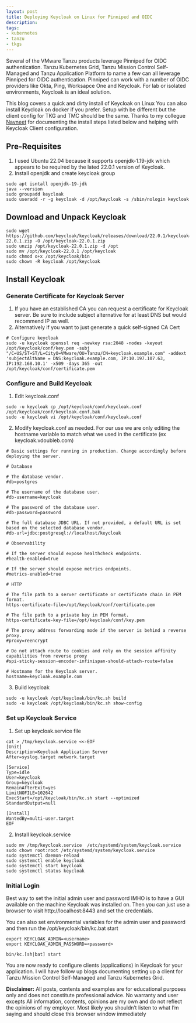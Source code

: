 ```yaml
---
layout: post
title: Deploying Keycloak on Linux for Pinniped and OIDC
description:
tags:
- kubernetes
- tanzu
- tkgs
---
```


Several of the VMware Tanzu products leverage Pinniped for OIDC authentication. Tanzu Kubernetes Grid, Tanzu Mission Control Self-Managed and Tanzu Application Platform to name a few can all leverage Pinniped for OIDC authentication.  Pinniped can work with a number of OIDC providers like Okta, Ping, Worksapce One and Keycloak.  For lab or isolated environments, Keycloak is an ideal solution.

This blog covers a quick and dirty install of Keycloak on Linux You can also install Keycloak on docker if you prefer.  Setup with be different but the client config for TKG and TMC should be the same.  Thanks to my collegue [Navneet](https://github.com/papivot/install-keycloak) for documenting the install steps listed below and helping with Keycloak Client configuration.

## Pre-Requisites

1. I used Ubuntu 22.04 because it supports openjdk-1.19-jdk which appears to be required by the lated 22.0.1 version of Keycloak.
2. Install openjdk and create keycloak group
```
sudo apt isntall openjdk-19-jdk
java --version
sudo groupadd keycloak
sudo useradd -r -g keycloak -d /opt/keycloak -s /sbin/nologin keycloak
```
## Download and Unpack Keycloak
```
sudo wget https://github.com/keycloak/keycloak/releases/download/22.0.1/keycloak-22.0.1.zip -O /opt/keycloak-22.0.1.zip
sudo unzip /opt/keycloak-22.0.1.zip -d /opt
sudo mv /opt/keycloak-22.0.1 /opt/keycloak
sudo chmod o+x /opt/keycloak/bin
sudo chown -R keycloak /opt/keycloak
```
## Install Keycloak

### Generate Certificate for Keycloak Server

1. If you have an established CA you can request a certificate for Keycloak server.  Be sure to include subject alternative for at least DNS but would recommend IP as well.
2. Alternatively if you want to just generate a quick self-signed CA Cert 
```
# Configure keycloak
sudo -u keycloak openssl req -newkey rsa:2048 -nodes -keyout /opt/keycloak/conf/key.pem -subj "/C=US/ST=ST/L=CityO=VMware/OU=Tanzu/CN=keycloak.example.com" -addext 'subjectAltName = DNS:keycloak.example.com, IP:10.197.107.63, IP:192.168.10.1' -x509 -days 365 -out /opt/keycloak/conf/certificate.pem
```
### Configure and Build Keycloak

1. Edit keycloak.conf
```
sudo -u keycloak cp /opt/keycloak/conf/keycloak.conf /opt/keycloak/conf/keycloak.conf.bak
sudo -u keycloak vi /opt/keycloak/conf/keycloak.conf
```
2. Modify keycloak.conf as needed.  For our use we are only editing the hostname variable to match what we used in the certificate (ex keycloak.vdoubleb.com)
```
# Basic settings for running in production. Change accordingly before deploying the server.

# Database

# The database vendor.
#db=postgres

# The username of the database user.
#db-username=keycloak

# The password of the database user.
#db-password=password

# The full database JDBC URL. If not provided, a default URL is set based on the selected database vendor.
#db-url=jdbc:postgresql://localhost/keycloak

# Observability

# If the server should expose healthcheck endpoints.
#health-enabled=true

# If the server should expose metrics endpoints.
#metrics-enabled=true

# HTTP

# The file path to a server certificate or certificate chain in PEM format.
https-certificate-file=/opt/keycloak/conf/certificate.pem

# The file path to a private key in PEM format.
https-certificate-key-file=/opt/keycloak/conf/key.pem

# The proxy address forwarding mode if the server is behind a reverse proxy.
#proxy=reencrypt

# Do not attach route to cookies and rely on the session affinity capabilities from reverse proxy
#spi-sticky-session-encoder-infinispan-should-attach-route=false

# Hostname for the Keycloak server.
hostname=keycloak.example.com

```
3. Build keycloak
```
sudo -u keycloak /opt/keycloak/bin/kc.sh build
sudo -u keycloak /opt/keycloak/bin/kc.sh show-config
```
### Set up Keycloak Service

1. Set up keycloak.service file
```
cat > /tmp/keycloak.service <<-EOF
[Unit]
Description=Keycloak Application Server
After=syslog.target network.target

[Service]
Type=idle
User=keycloak
Group=keycloak
RemainAfterExit=yes
LimitNOFILE=102642
ExecStart=/opt/keycloak/bin/kc.sh start --optimized
StandardOutput=null

[Install]
WantedBy=multi-user.target
EOF
```
2. Install keycloak.service
```
sudo mv /tmp/keycloak.service  /etc/systemd/system/keycloak.service 
sudo chown root:root /etc/systemd/system/keycloak.service
sudo systemctl daemon-reload
sudo systemctl enable keycloak
sudo systemctl start keycloak
sudo systemctl status keycloak
```

### Initial Login

Best way to set the initial admin user and password IMHO is to have a GUI available on the machine Keycloak was installed on.  Then you can just use a browser to visit http://localhost:8443 and set the credentials.

You can also set environmental variables for the admin user and password and then run the /opt/keycloak/bin/kc.bat start 
```
export KEYCLOAK_ADMIN=<username>
export KEYCLOAK_ADMIN_PASSWORD=<password>

bin/kc.[sh|bat] start
```

You are now ready to configure clients (applications) in Keycloak for your application.  I will have follow up blogs documenting setting up a client for Tanzu Mission Control Self-Managed and Tanzu Kubernetes Grid.

**Disclaimer:** All posts, contents and examples are for educational purposes only and does not constitute professional advice. No warranty and user excepts All information, contents, opinions are my own and do not reflect the opinions of my employer. Most likely you shouldn’t listen to what I’m saying and should close this browser window immediately
